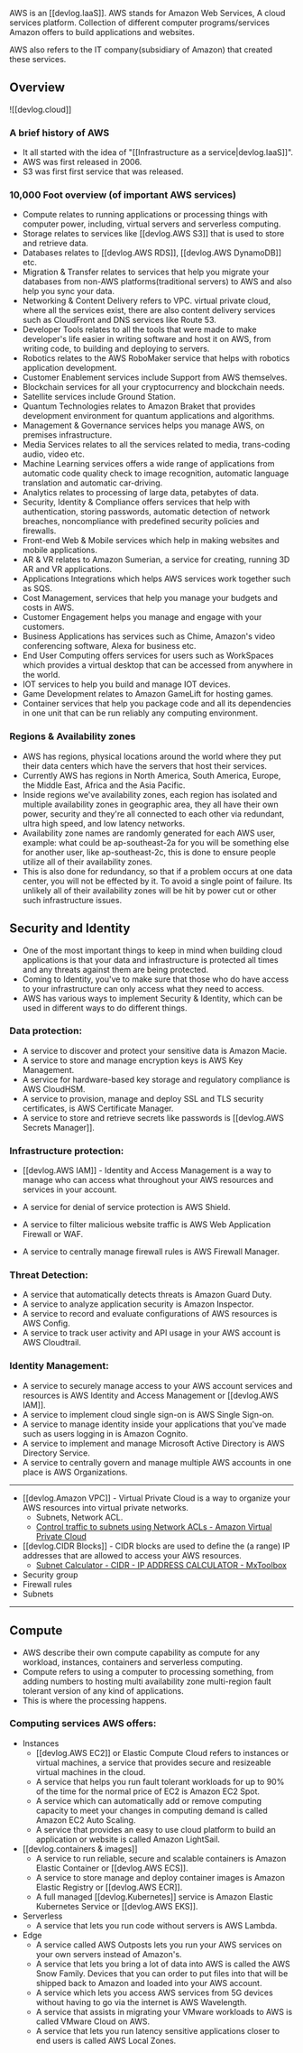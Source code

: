 
AWS is an [[devlog.IaaS]]. AWS stands for Amazon Web Services, A cloud services platform. Collection of different computer programs/services Amazon offers to build applications and websites.

AWS also refers to the IT company(subsidiary of Amazon) that created these services.

## Overview

![[devlog.cloud]]

### A brief history of AWS

- It all started with the idea of "[[Infrastructure as a service|devlog.IaaS]]".
- AWS was first released in 2006.
- S3 was first first service that was released.

### 10,000 Foot overview (of important AWS services)

- Compute relates to running applications or processing things with computer power, including, virtual servers and serverless computing.
- Storage relates to services like [[devlog.AWS S3]] that is used to store and retrieve data.
- Databases relates to [[devlog.AWS RDS]], [[devlog.AWS DynamoDB]] etc.
- Migration & Transfer relates to services that help you migrate your databases from non-AWS platforms(traditional servers) to AWS and also help you sync your data.
- Networking & Content Delivery refers to VPC. virtual private cloud, where all the services exist, there are also content delivery services such as CloudFront and DNS services like Route 53.
- Developer Tools relates to all the tools that were made to make developer's life easier in writing software and host it on AWS, from writing code, to building and deploying to servers.
- Robotics relates to the AWS RoboMaker service that helps with robotics application development.
- Customer Enablement services include Support from AWS themselves.
- Blockchain services for all your cryptocurrency and blockchain needs.
- Satellite services include Ground Station.
- Quantum Technologies relates to Amazon Braket that provides development environment for quantum applications and algorithms.
- Management & Governance services helps you manage AWS, on premises infrastructure.
- Media Services relates to all the services related to media, trans-coding audio, video etc.
- Machine Learning services offers a wide range of applications from automatic code quality check to image recognition, automatic language translation and automatic car-driving.
- Analytics relates to processing of large data, petabytes of data.
- Security, Identity & Compliance offers services that help with authentication, storing passwords, automatic detection of network breaches, noncompliance with predefined security policies and firewalls.
- Front-end Web & Mobile services which help in making websites and mobile applications.
- AR & VR relates to Amazon Sumerian, a service for creating, running 3D AR and VR applications.
- Applications Integrations which helps AWS services work together such as SQS.
- Cost Management, services that help you manage your budgets and costs in AWS.
- Customer Engagement helps you manage and engage with your customers.
- Business Applications has services such as Chime, Amazon's video conferencing software, Alexa for business etc.
- End User Computing offers services for users such as WorkSpaces which provides a virtual desktop that can be accessed from anywhere in the world.
- IOT services to help you build and manage IOT devices.
- Game Development relates to Amazon GameLift for hosting games.
- Container services that help you package code and all its dependencies in one unit that can be run reliably any computing environment.

### Regions & Availability zones

- AWS has regions, physical locations around the world where they put their data centers which have the servers that host their services.
- Currently AWS has regions in North America, South America, Europe, the Middle East, Africa and the Asia Pacific.
- Inside regions we've availability zones, each region has isolated and multiple availability zones in geographic area, they all have their own power, security and they're all connected to each other via redundant, ultra high speed, and low latency networks.
- Availability zone names are randomly generated for each AWS user, example: what could be ap-southeast-2a for you will be something else for another user, like ap-southeast-2c, this is done to ensure people utilize all of their availability zones.
- This is also done for redundancy, so that if a problem occurs at one data center, you will not be effected by it. To avoid a single point of failure. Its unlikely all of their availability zones will be hit by power cut or other such infrastructure issues.

## Security and Identity

- One of the most important things to keep in mind when building cloud applications is that your data and infrastructure is protected all times and any threats against them are being protected.
- Coming to Identity, you've to make sure that those who do have access to your infrastructure can only access what they need to access.
- AWS has various ways to implement Security & Identity, which can be used in different ways to do different things.

### Data protection:

- A service to discover and protect your sensitive data is Amazon Macie.
- A service to store and manage encryption keys is AWS Key Management.
- A service for hardware-based key storage and regulatory compliance is AWS CloudHSM.
- A service to provision, manage and deploy SSL and TLS security certificates, is AWS Certificate Manager.
- A service to store and retrieve secrets like passwords is [[devlog.AWS Secrets Manager]].

### Infrastructure protection:

- [[devlog.AWS IAM]] - Identity and Access Management is a way to manage who can access what throughout your AWS resources and services in your account.
- A service for denial of service protection is AWS Shield.

- A service to filter malicious website traffic is AWS Web Application Firewall or WAF.

- A service to centrally manage firewall rules is AWS Firewall Manager.

### Threat Detection:

- A service that automatically detects threats is Amazon Guard Duty.
- A service to analyze application security is Amazon Inspector.
- A service to record and evaluate configurations of AWS resources is AWS Config.
- A service to track user activity and API usage in your AWS account is AWS Cloudtrail.

### Identity Management:

- A service to securely manage access to your AWS account services and resources is AWS Identity and Access Management or [[devlog.AWS IAM]].
- A service to implement cloud single sign-on is AWS Single Sign-on.
- A service to manage identity inside your applications that you've made such as users logging in is Amazon Cognito.
- A service to implement and manage Microsoft Active Directory is AWS Directory Service.
- A service to centrally govern and manage multiple AWS accounts in one place is AWS Organizations.

---

- [[devlog.Amazon VPC]] - Virtual Private Cloud is a way to organize your AWS resources into virtual private networks.
  - Subnets, Network ACL.
  - [Control traffic to subnets using Network ACLs - Amazon Virtual Private Cloud](https://docs.aws.amazon.com/vpc/latest/userguide/vpc-network-acls.html)
- [[devlog.CIDR Blocks]] - CIDR blocks are used to define the (a range) IP addresses that are allowed to access your AWS resources.
  - [Subnet Calculator - CIDR - IP ADDRESS CALCULATOR - MxToolbox](https://mxtoolbox.com/subnetcalculator.aspx)
- Security group
- Firewall rules
- Subnets

---

## Compute

- AWS describe their own compute capability as compute for any workload, instances, containers and serverless computing.
- Compute refers to using a computer to processing something, from adding numbers to hosting multi availability zone multi-region fault tolerant version of any kind of applications.
- This is where the processing happens.

### Computing services AWS offers:

- Instances
  - [[devlog.AWS EC2]] or Elastic Compute Cloud refers to instances or virtual machines, a service that provides secure and resizeable virtual machines in the cloud.
  - A service that helps you run fault tolerant workloads for up to 90% of the time for the normal price of EC2 is Amazon EC2 Spot.
  - A service which can automatically add or remove computing capacity to meet your changes in computing demand is called Amazon EC2 Auto Scaling.
  - A service that provides an easy to use cloud platform to build an application or website is called Amazon LightSail.
- [[devlog.containers & images]]
  - A service to run reliable, secure and scalable containers is Amazon Elastic Container or [[devlog.AWS ECS]].
  - A service to store manage and deploy container images is Amazon Elastic Registry or [[devlog.AWS ECR]].
  - A full managed [[devlog.Kubernetes]] service is Amazon Elastic Kubernetes Service or [[devlog.AWS EKS]].
- Serverless
  - A service that lets you run code without servers is AWS Lambda.
- Edge
  - A service called AWS Outposts lets you run your AWS services on your own servers instead of Amazon's.
  * A service that lets you bring a lot of data into AWS is called the AWS Snow Family. Devices that you can order to put files into that will be shipped back to Amazon and loaded into your AWS account.
  * A service which lets you access AWS services from 5G devices without having to go via the internet is AWS Wavelength.
  * A service that assists in migrating your VMware workloads to AWS is called VMware Cloud on AWS.
  * A service that lets you run latency sensitive applications closer to end users is called AWS Local Zones.
